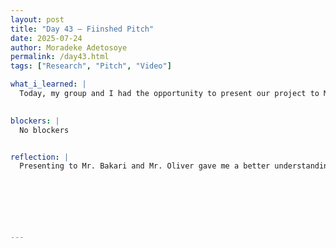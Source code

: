 ```yaml
---
layout: post
title: "Day 43 – Fiinshed Pitch"
date: 2025-07-24
author: Moradeke Adetosoye
permalink: /day43.html
tags: ["Research", "Pitch", "Video"]

what_i_learned: |
  Today, my group and I had the opportunity to present our project to Mr. Bakari from The Sports and Entertainment Group and Mr. Oliver from New York Public Radio. During the meeting, they asked several clarifying questions that pushed us to think more critically about our project’s purpose and structure. They also gave us useful suggestions on additional features we could include or ways to improve how we communicate our ideas. Their insights helped us identify a few areas we hadn’t fully developed. After the presentation, we shifted our focus back to the 90-second elevator pitch, working on final edits to the script and visuals. We made adjustments based on the feedback and practiced how to present it clearly and confidently before submitting.

  
blockers: |
  No blockers


reflection: |
  Presenting to Mr. Bakari and Mr. Oliver gave me a better understanding of how our project is viewed by professionals outside of our immediate circle. Their questions highlighted areas we needed to explain more clearly, and their suggestions opened up new ideas we hadn’t considered before. It reminded me that feedback isn’t just about fixing mistakes—it’s about finding ways to grow and improve. Working on the elevator pitch right after the meeting also helped me apply their input right away, which made the process feel more purposeful. It was a good reminder to always stay open to critique and be ready to adjust.






  
---
```


